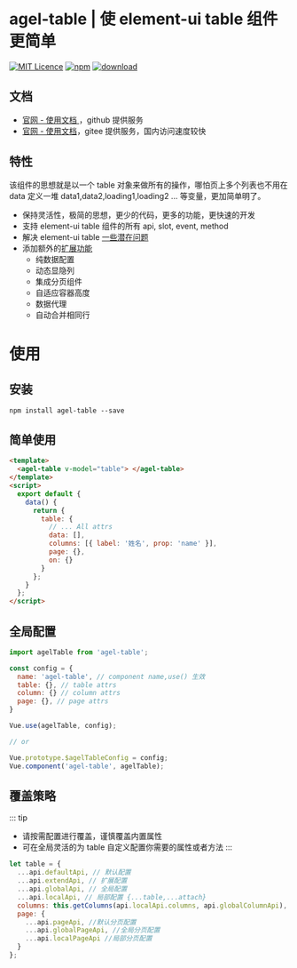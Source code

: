 # agel-table | 使 element-ui table 组件更简单

[![MIT Licence](https://badges.frapsoft.com/os/mit/mit.svg)](https://opensource.org/licenses/mit-license.php)
[![npm](https://img.shields.io/npm/v/agel-table.svg)](https://www.npmjs.com/package/agel-table)
[![download](https://img.shields.io/npm/dt/agel-table)](https://npmcharts.com/compare/agel-table?minimal=true)

## 文档

- [官网 - 使用文档 ](https://agrass-github.github.io/agel-table/)，github 提供服务
- [官网 - 使用文档](https://agrass.gitee.io/agel-table/)，gitee 提供服务，国内访问速度较快

## 特性

该组件的思想就是以一个 table 对象来做所有的操作，哪怕页上多个列表也不用在 data 定义一堆 data1,data2,loading1,loading2 ... 等变量，更加简单明了。

- 保持灵活性，极简的思想，更少的代码，更多的功能，更快速的开发
- 支持 element-ui table 组件的所有 api, slot, event, method
- 解决 element-ui table [一些潜在问题](https://agrass.gitee.io/agel-table/sum.html#element-ui-table-一些潜在问题)
- 添加额外的[扩展功能](https://agrass.gitee.io/agel-table/guide.html)
  - 纯数据配置
  - 动态显隐列
  - 集成分页组件
  - 自适应容器高度
  - 数据代理
  - 自动合并相同行

# 使用

## 安装

`npm install agel-table --save`

## 简单使用

```html
<template>
  <agel-table v-model="table"> </agel-table>
</template>
<script>
  export default {
    data() {
      return {
        table: {
          // ... All attrs
          data: [],
          columns: [{ label: '姓名', prop: 'name' }],
          page: {},
          on: {}
        }
      };
    }
  };
</script>
```

## 全局配置

```js
import agelTable from 'agel-table';

const config = {
  name: 'agel-table', // component name,use() 生效
  table: {}, // table attrs
  column: {} // column attrs
  page: {}, // page attrs
}

Vue.use(agelTable, config);

// or

Vue.prototype.$agelTableConfig = config;
Vue.component('agel-table', agelTable);
```

## 覆盖策略

::: tip

- 请按需配置进行覆盖，谨慎覆盖内置属性
- 可在全局灵活的为 table 自定义配置你需要的属性或者方法
  :::

```js
let table = {
  ...api.defaultApi, // 默认配置
  ...api.extendApi, // 扩展配置
  ...api.globalApi, // 全局配置
  ...api.localApi, // 局部配置 {...table,...attach}
  columns: this.getColumns(api.localApi.columns, api.globalColumnApi), // 合并列配置
  page: {
    ...api.pageApi, //默认分页配置
    ...api.globalPageApi, //全局分页配置
    ...api.localPageApi //局部分页配置
  }
};
```
